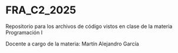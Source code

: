 # FRA_C2_2025
Repositorio para los archivos de código vistos en clase de la materia Programación I

Docente a cargo de la materia: Martín Alejandro García
